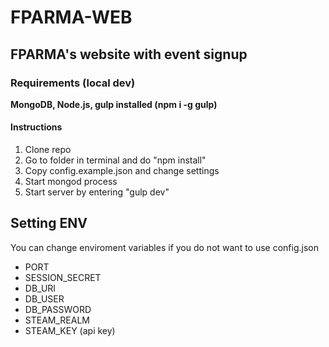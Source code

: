 # FPARMA-WEB

## FPARMA's website with event signup

### Requirements (local dev)
 **MongoDB, Node.js, gulp installed (npm i -g gulp)**

#### Instructions
1. Clone repo
2. Go to folder in terminal and do "npm install"
3. Copy config.example.json and change settings
4. Start mongod process
5. Start server by entering "gulp dev"

## Setting ENV
You can change enviroment variables if you do not want to use config.json

* PORT
* SESSION_SECRET
* DB_URI
* DB_USER
* DB_PASSWORD
* STEAM_REALM
* STEAM_KEY (api key)